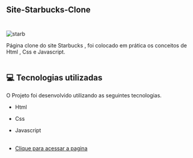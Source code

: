 ## Site-Starbucks-Clone <br/><br/>

![starb](https://user-images.githubusercontent.com/66651121/132108030-dfce63cd-5790-4c51-968d-bac8b126b74b.png)


Página clone do site Starbucks , foi colocado em prática os conceitos de Html , Css e Javascript. <br/> <br/>

## 💻 Tecnologias utilizadas

O Projeto foi desenvolvido utilizando as seguintes tecnologias.

- Html
- Css
- Javascript <br/><br/>

- [Clique para acessar a pagina](  https://welton1986.github.io/EstagioDevNaChuva/)
